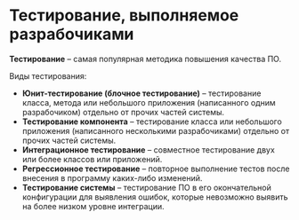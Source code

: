 # Тестирование, выполняемое разрабочиками

**Тестирование** – самая популярная методика повышения качества ПО.

Виды тестирования:

- **Юнит-тестирование (блочное тестирование)** – тестирование класса, метода или небольшого приложения (написанного одним разрабочиком) отдельно от прочих частей системы.
- **Тестирование компонента** – тестирование класса или небольшого приложения (написанного несколькими разрабочиками) отдельно от прочих частей системы.
- **Интеграционное тестирование** – совместное тестирование двух или более классов или приложений.
- **Регрессионное тестирование** – повторное выполнение тестов после внесения в программу каких-либо изменений.
- **Тестирование системы** – тестирование ПО в его окончательной конфигурации для выявления ошибок, которые невозможно выявить на более низком уровне интеграции.
